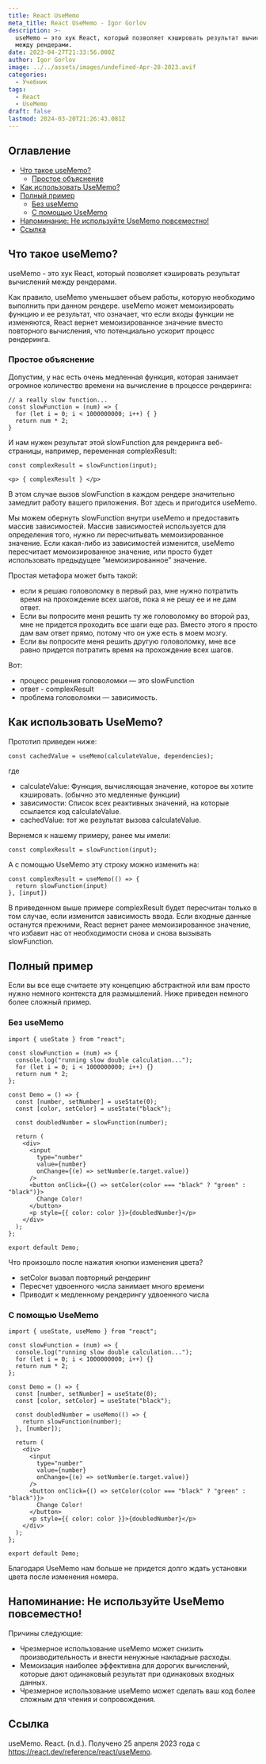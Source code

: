 ```yaml
---
title: React UseMemo
meta_title: React UseMemo - Igor Gorlov
description: >-
  useMemo – это хук React, который позволяет кэшировать результат вычислений
  между рендерами.
date: 2023-04-27T21:33:56.000Z
author: Igor Gorlov
image: ../../assets/images/undefined-Apr-28-2023.avif
categories:
  - Учебник
tags:
  - React
  - UseMemo
draft: false
lastmod: 2024-03-20T21:26:43.081Z
---
```


<!-- wp:rank-math/toc-block {"title":"Оглавление","headings":[{"key":"242daa84-d47e-4fcf-8f32-b48da1c91e50","content":"Что такое useMemo?","level":2,"link":"#что-такое-use-memo","disable":false,"isUpdated":false,"isGeneratedLink":true},{"key":"3831aac3-eec1-4ba3-83b3-338b19d80671","content":"Простое объяснение","level":3,"link":"#простое-объяснение","disable":false,"isUpdated":false,"isGeneratedLink":true},{"key":"30cdf427-75f2-42a1-af4f-3c8612a5ab1d","content":"Как использовать UseMemo?","level":2,"link":"#как-использовать-use-memo","disable":false,"isUpdated":false,"isGeneratedLink":true},{"key":"4992e287-549b-42e3-9a62-1774716df832","content":"Полный пример","level":2,"link":"#полный-пример","disable":false,"isUpdated":false,"isGeneratedLink":true},{"key":"8395b331-cbaf-43e3-bf58-a0ccd75e3576","content":"Без useMemo","level":3,"link":"#без-use-memo","disable":false,"isUpdated":false,"isGeneratedLink":true},{"key":"a98fc6dd-97c5-4be7-bb34-b7dce8488147","content":"С помощью UseMemo","level":3,"link":"#с-помощью-use-memo","disable":false,"isUpdated":false,"isGeneratedLink":true},{"key":"d25b5615-eced-4f1d-b6e6-cd0c2537f24a","content":"Напоминание: Не используйте UseMemo повсеместно!","level":2,"link":"#напоминание-не-используйте-use-memo-повсеместно","disable":false,"isUpdated":false,"isGeneratedLink":true},{"key":"88ae6210-1443-4cd3-a778-695191ad0e17","content":"Ссылка","level":2,"link":"#ссылка","disable":false,"isUpdated":false,"isGeneratedLink":true}],"listStyle":"ul"} -->
<div class="wp-block-rank-math-toc-block" id="rank-math-toc"><h2>Оглавление</h2><nav><ul><li class=""><a href="#что-такое-use-memo">Что такое useMemo?</a><ul><li class=""><a href="#простое-объяснение">Простое объяснение</a></li></ul></li><li class=""><a href="#как-использовать-use-memo">Как использовать UseMemo?</a></li><li class=""><a href="#полный-пример">Полный пример</a><ul><li class=""><a href="#без-use-memo">Без useMemo</a></li><li class=""><a href="#с-помощью-use-memo">С помощью UseMemo</a></li></ul></li><li class=""><a href="#напоминание-не-используйте-use-memo-повсеместно">Напоминание: Не используйте UseMemo повсеместно!</a></li><li class=""><a href="#ссылка">Ссылка</a></li></ul></nav></div>
<!-- /wp:rank-math/toc-block -->

<h2 class="wp-block-heading" id="что-такое-use-memo">Что такое useMemo?</h2>

useMemo - это хук React, который позволяет кэшировать результат вычислений между рендерами.

Как правило, useMemo уменьшает объем работы, которую необходимо выполнить при данном рендере. useMemo может мемоизировать функцию и ее результат, что означает, что если входы функции не изменяются, React вернет мемоизированное значение вместо повторного вычисления, что потенциально ускорит процесс рендеринга.

<!-- wp:heading {"level":3} -->
<h3 class="wp-block-heading" id="простое-объяснение">Простое объяснение</h3>

Допустим, у нас есть очень медленная функция, которая занимает огромное количество времени на вычисление в процессе рендеринга:

<!-- wp:code -->
<pre class="wp-block-code"><code lang="javascript" class="language-javascript">// a really slow function...
const slowFunction = (num) =&gt; {
  for (let i = 0; i &lt; 1000000000; i++) { }
  return num * 2;
}
</code></pre>
<!-- /wp:code -->

И нам нужен результат этой slowFunction для рендеринга веб-страницы, например, переменная complexResult:

<!-- wp:code -->
<pre class="wp-block-code"><code lang="javascript" class="language-javascript">const complexResult = slowFunction(input);
</code></pre>
<!-- /wp:code -->

<!-- wp:code -->
<pre class="wp-block-code"><code lang="javascript" class="language-javascript">&lt;p&gt; { complexResult } &lt;/p&gt;
</code></pre>
<!-- /wp:code -->

В этом случае вызов slowFunction в каждом рендере значительно замедлит работу вашего приложения. Вот здесь и пригодится useMemo.

Мы можем обернуть slowFunction внутри useMemo и предоставить массив зависимостей. Массив зависимостей используется для определения того, нужно ли пересчитывать мемоизированное значение. Если какая-либо из зависимостей изменится, useMemo пересчитает мемоизированное значение, или просто будет использовать предыдущее ”мемоизированное” значение.

Простая метафора может быть такой:

<!-- wp:list -->
<ul><!-- wp:list-item -->
<li>если я решаю головоломку в первый раз, мне нужно потратить время на прохождение всех шагов, пока я не решу ее и не дам ответ.</li>
<!-- /wp:list-item -->

<!-- wp:list-item -->
<li>Если вы попросите меня решить ту же головоломку во второй раз, мне не придется проходить все шаги еще раз. Вместо этого я просто дам вам ответ прямо, потому что он уже есть в моем мозгу.</li>
<!-- /wp:list-item -->

<!-- wp:list-item -->
<li>Если вы попросите меня решить другую головоломку, мне все равно придется потратить время на прохождение всех шагов.</li>
<!-- /wp:list-item --></ul>
<!-- /wp:list -->

Вот:

<!-- wp:list -->
<ul><!-- wp:list-item -->
<li>процесс решения головоломки — это slowFunction</li>
<!-- /wp:list-item -->

<!-- wp:list-item -->
<li>ответ - complexResult</li>
<!-- /wp:list-item -->

<!-- wp:list-item -->
<li>проблема головоломки — зависимость.</li>
<!-- /wp:list-item --></ul>
<!-- /wp:list -->

<h2 class="wp-block-heading" id="как-использовать-use-memo">Как использовать UseMemo?</h2>

Прототип приведен ниже:

<!-- wp:code -->
<pre class="wp-block-code"><code lang="javascript" class="language-javascript">const cachedValue = useMemo(calculateValue, dependencies);
</code></pre>
<!-- /wp:code -->

где

<!-- wp:list -->
<ul><!-- wp:list-item -->
<li>calculateValue: Функция, вычисляющая значение, которое вы хотите кэшировать. (обычно это медленные функции)</li>
<!-- /wp:list-item -->

<!-- wp:list-item -->
<li>зависимости: Список всех реактивных значений, на которые ссылается код calculateValue.</li>
<!-- /wp:list-item -->

<!-- wp:list-item -->
<li>cachedValue: тот же результат вызова calculateValue.</li>
<!-- /wp:list-item --></ul>
<!-- /wp:list -->

Вернемся к нашему примеру, ранее мы имели:

<!-- wp:code -->
<pre class="wp-block-code"><code lang="javascript" class="language-javascript">const complexResult = slowFunction(input);
</code></pre>
<!-- /wp:code -->

А с помощью UseMemo эту строку можно изменить на:

<!-- wp:code -->
<pre class="wp-block-code"><code lang="javascript" class="language-javascript">const complexResult = useMemo(() =&gt; {
  return slowFunction(input)
}, [input])
</code></pre>
<!-- /wp:code -->

В приведенном выше примере complexResult будет пересчитан только в том случае, если изменится зависимость ввода. Если входные данные останутся прежними, React вернет ранее мемоизированное значение, что избавит нас от необходимости снова и снова вызывать slowFunction.

<h2 class="wp-block-heading" id="полный-пример">Полный пример</h2>

Если вы все еще считаете эту концепцию абстрактной или вам просто нужно немного контекста для размышлений. Ниже приведен немного более сложный пример.

<!-- wp:heading {"level":3} -->
<h3 class="wp-block-heading" id="без-use-memo">Без useMemo</h3>

<!-- wp:code -->
<pre class="wp-block-code"><code lang="javascript" class="language-javascript">import { useState } from "react";

const slowFunction = (num) =&gt; {
  console.log("running slow double calculation...");
  for (let i = 0; i &lt; 1000000000; i++) {}
  return num * 2;
};

const Demo = () =&gt; {
  const [number, setNumber] = useState(0);
  const [color, setColor] = useState("black");

  const doubledNumber = slowFunction(number);

  return (
    &lt;div&gt;
      &lt;input
        type="number"
        value={number}
        onChange={(e) =&gt; setNumber(e.target.value)}
      /&gt;
      &lt;button onClick={() =&gt; setColor(color === "black" ? "green" : "black")}&gt;
        Change Color!
      &lt;/button&gt;
      &lt;p style={{ color: color }}&gt;{doubledNumber}&lt;/p&gt;
    &lt;/div&gt;
  );
};

export default Demo;
</code></pre>
<!-- /wp:code -->

Что произошло после нажатия кнопки изменения цвета?

<!-- wp:list -->
<ul><!-- wp:list-item -->
<li>setColor вызвал повторный рендеринг</li>
<!-- /wp:list-item -->

<!-- wp:list-item -->
<li>Пересчет удвоенного числа занимает много времени</li>
<!-- /wp:list-item -->

<!-- wp:list-item -->
<li>Приводит к медленному рендерингу удвоенного числа</li>
<!-- /wp:list-item --></ul>
<!-- /wp:list -->

<!-- wp:heading {"level":3} -->
<h3 class="wp-block-heading" id="с-помощью-use-memo">С помощью UseMemo</h3>

<!-- wp:code -->
<pre class="wp-block-code"><code lang="javascript" class="language-javascript">import { useState, useMemo } from "react";

const slowFunction = (num) =&gt; {
  console.log("running slow double calculation...");
  for (let i = 0; i &lt; 1000000000; i++) {}
  return num * 2;
};

const Demo = () =&gt; {
  const [number, setNumber] = useState(0);
  const [color, setColor] = useState("black");

  const doubledNumber = useMemo(() =&gt; {
    return slowFunction(number);
  }, [number]);

  return (
    &lt;div&gt;
      &lt;input
        type="number"
        value={number}
        onChange={(e) =&gt; setNumber(e.target.value)}
      /&gt;
      &lt;button onClick={() =&gt; setColor(color === "black" ? "green" : "black")}&gt;
        Change Color!
      &lt;/button&gt;
      &lt;p style={{ color: color }}&gt;{doubledNumber}&lt;/p&gt;
    &lt;/div&gt;
  );
};

export default Demo;
</code></pre>
<!-- /wp:code -->

Благодаря UseMemo нам больше не придется долго ждать установки цвета после изменения номера.

<h2 class="wp-block-heading" id="напоминание-не-используйте-use-memo-повсеместно">Напоминание: Не используйте UseMemo повсеместно!</h2>

Причины следующие:

<!-- wp:list -->
<ul><!-- wp:list-item -->
<li>Чрезмерное использование useMemo может снизить производительность и внести ненужные накладные расходы.</li>
<!-- /wp:list-item -->

<!-- wp:list-item -->
<li>Мемоизация наиболее эффективна для дорогих вычислений, которые дают одинаковый результат при одинаковых входных данных.</li>
<!-- /wp:list-item -->

<!-- wp:list-item -->
<li>Чрезмерное использование useMemo может сделать ваш код более сложным для чтения и сопровождения.</li>
<!-- /wp:list-item --></ul>
<!-- /wp:list -->

<h2 class="wp-block-heading" id="ссылка">Ссылка</h2>

useMemo. React. (n.d.). Получено 25 апреля 2023 года с https://react.dev/reference/react/useMemo.
